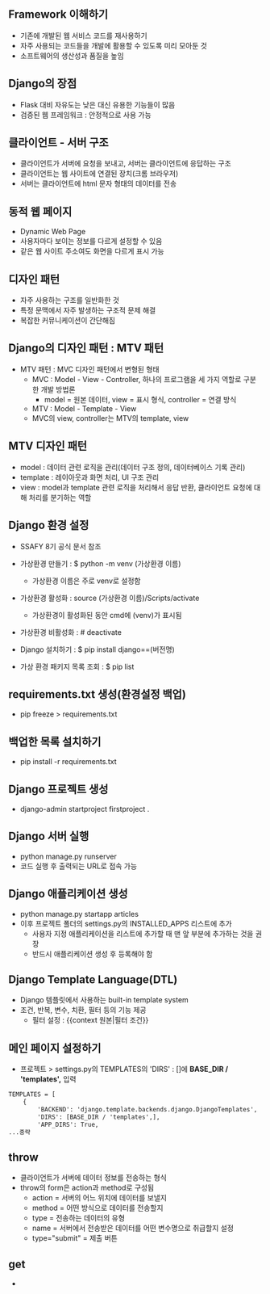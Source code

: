 ## Framework 이해하기

- 기존에 개발된 웹 서비스 코드를 재사용하기
- 자주 사용되는 코드들을 개발에 활용할 수 있도록 미리 모아둔 것
- 소프트웨어의 생산성과 품질을 높임

## Django의 장점

- Flask 대비 자유도는 낮은 대신 유용한 기능들이 많음
- 검증된 웹 프레임워크 : 안정적으로 사용 가능

## 클라이언트 - 서버 구조

- 클라이언트가 서버에 요청을 보내고, 서버는 클라이언트에 응답하는 구조
- 클라이언트는 웹 사이트에 연결된 장치(크롬 브라우저)
- 서버는 클라이언트에 html 문자 형태의 데이터를 전송

## 동적 웹 페이지

- Dynamic Web Page
- 사용자마다 보이는 정보를 다르게 설정할 수 있음
- 같은 웹 사이트 주소여도 화면을 다르게 표시 가능

## 디자인 패턴

- 자주 사용하는 구조를 일반화한 것
- 특정 문맥에서 자주 발생하는 구조적 문제 해결
- 복잡한 커뮤니케이션이 간단해짐

## Django의 디자인 패턴 :  MTV 패턴

- MTV 패턴 : MVC 디자인 패턴에서 변형된 형태
  - MVC : Model - View - Controller, 하나의 프로그램을 세 가지 역할로 구분한 개발 방법론
    - model = 원본 데이터, view = 표시 형식, controller = 연결 방식
  - MTV : Model - Template - View
  - MVC의 view, controller는 MTV의 template, view

## MTV 디자인 패턴

- model : 데이터 관련 로직을 관리(데이터 구조 정의, 데이터베이스 기록 관리)
- template : 레이아웃과 화면 처리, UI 구조 관리
- view : model과 template 관련 로직을 처리해서 응답 반환, 클라이언트 요청에 대해 처리를 분기하는 역할

## Django 환경 설정

- SSAFY 8기 공식 문서 참조
- 가상환경 만들기 : $ python -m venv (가상환경 이름)
  - 가상환경 이름은 주로 venv로 설정함
  
- 가상환경 활성화 : source (가상환경 이름)/Scripts/activate
  - 가상환경이 활성화된 동안 cmd에 (venv)가 표시됨
- 가상환경 비활성화 : # deactivate

- Django 설치하기 : $ pip install django==(버전명)
- 가상 환경 패키지 목록 조회 : $ pip list

## requirements.txt 생성(환경설정 백업)

- pip freeze > requirements.txt

## 백업한 목록 설치하기

- pip install -r requirements.txt

## Django 프로젝트 생성

- django-admin startproject firstproject .

## Django 서버 실행

- python manage.py runserver
- 코드 실행 후 출력되는 URL로 접속 가능

## Django 애플리케이션 생성

- python manage.py startapp articles
- 이후 프로젝트 폴더의 settings.py의 INSTALLED_APPS 리스트에 추가
  - 사용자 지정 애플리케이션을 리스트에 추가할 때 맨 앞 부분에 추가하는 것을 권장
  - 반드시 애플리케이션 생성 후 등록해야 함


## Django Template Language(DTL)

- Django 템플릿에서 사용하는 built-in template system
- 조건, 반복, 변수, 치환, 필터 등의 기능 제공
  - 필터 설정 : {{context 원본|필터 조건}}

## 메인 페이지 설정하기

- 프로젝트 > settings.py의 TEMPLATES의 'DIRS' : []에 __BASE_DIR / 'templates',__ 입력

```html
TEMPLATES = [
    {
        'BACKEND': 'django.template.backends.django.DjangoTemplates',
        'DIRS': [BASE_DIR / 'templates',],
        'APP_DIRS': True,
...중략
```

## throw

- 클라이언트가 서버에 데이터 정보를 전송하는 형식
- throw의 form은 action과 method로 구성됨
  - action = 서버의 어느 위치에 데이터를 보낼지
  - method = 어떤 방식으로 데이터를 전송할지
  - type = 전송하는 데이터의 유형
  - name = 서버에서 전송받은 데이터를 어떤 변수명으로 취급할지 설정
  - type="submit" = 제출 버튼

## get

- 